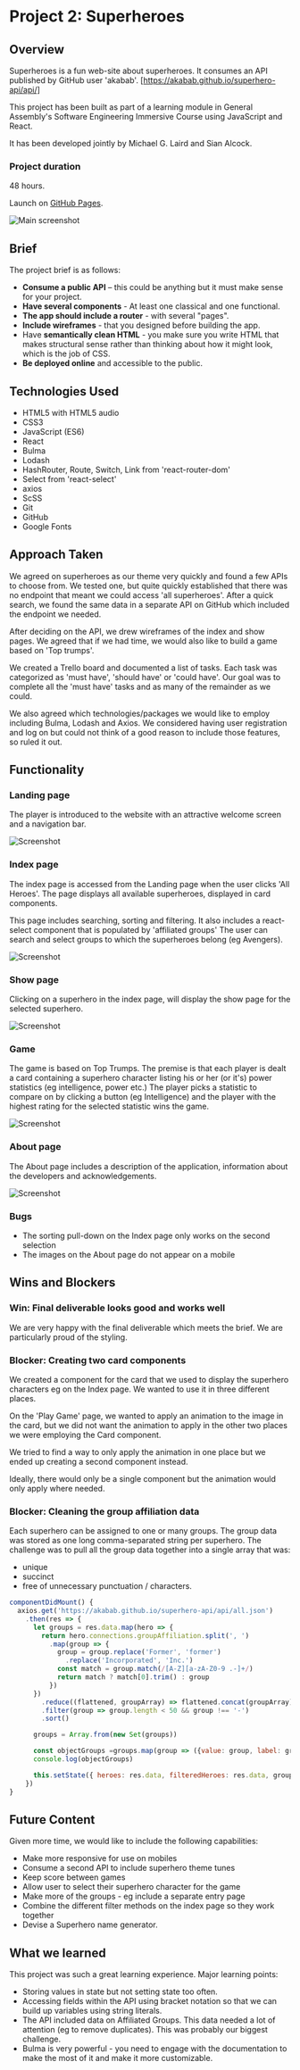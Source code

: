 # **Project 2: Superheroes**

## Overview
Superheroes is a fun web-site about superheroes. It consumes an API published by GitHub user 'akabab'. [https://akabab.github.io/superhero-api/api/]

This project has been built as part of a learning module in General Assembly's Software Engineering Immersive Course using JavaScript and React.

It has been developed jointly by Michael G. Laird and Sian Alcock.

### Project duration
48 hours.

Launch on [GitHub Pages](https://sian-alcock.github.io/project-02/).

![Main screenshot](/screenshots/images/Screenshot-home.png)

## Brief

The project brief is as follows:

* **Consume a public API** – this could be anything but it must make sense for your project.
* **Have several components** - At least one classical and one functional.
* **The app should include a router** - with several "pages".
* **Include wireframes** - that you designed before building the app.
* Have **semantically clean HTML** - you make sure you write HTML that makes structural sense rather than thinking about how it might look, which is the job of CSS.
* **Be deployed online** and accessible to the public.

## Technologies Used

* HTML5 with HTML5 audio
* CSS3
* JavaScript (ES6)
* React
* Bulma
* Lodash
* HashRouter, Route, Switch, Link  from 'react-router-dom'
* Select from 'react-select'
* axios
* ScSS
* Git
* GitHub
* Google Fonts


## Approach Taken

We agreed on superheroes as our theme very quickly and found a few APIs to choose from.  We tested one, but quite quickly established that there was no endpoint that meant we could access 'all superheroes'.  After a quick search, we found the same data in a separate API on GitHub which included the endpoint we needed.

After deciding on the API, we drew wireframes of the index and show pages.  We agreed that if we had time, we would also like to build a game based on 'Top trumps'.

We created a Trello board and documented a list of tasks.  Each task was categorized as 'must have', 'should have' or 'could have'.  Our goal was to complete all the 'must have' tasks and as many of the remainder as we could.

We also agreed which technologies/packages we would like to employ including Bulma, Lodash and Axios.  We considered having user registration and log on but could not think of a good reason to include those features, so ruled it out.

## Functionality

### Landing page
The player is introduced to the website with an attractive welcome screen and a navigation bar.

![Screenshot](/screenshots/images/Screenshot-home.png)

### Index page
The index page is accessed from the Landing page when the user clicks 'All Heroes'.  The page displays all available superheroes, displayed in card components.

This page includes searching, sorting and filtering.  It also includes a react-select component that is populated by 'affiliated groups'  The user can search and select groups to which the superheroes belong (eg Avengers).

![Screenshot](/screenshots/images/Screenshot-index.png)

### Show page
Clicking on a superhero in the index page, will display the show page for the selected superhero.

![Screenshot](/screenshots/images/Screenshot-show.png)

### Game
The game is based on Top Trumps.  The premise is that each player is dealt a card containing a superhero character listing his or her (or it's) power statistics (eg intelligence, power etc.)  The player picks a statistic to compare on by clicking a button (eg Intelligence) and the player with the highest rating for the selected statistic wins the game.

![Screenshot](/src/images/Screenshot-game.png)

### About page
The About page includes a description of the application, information about the developers and acknowledgements.


![Screenshot](/screenshots/images/Screenshot-about.png)


### Bugs

* The sorting pull-down on the Index page only works on the second selection
* The images on the About page do not appear on a mobile


## Wins and Blockers

### Win: Final deliverable looks good and works well

We are very happy with the final deliverable which meets the brief. We are particularly proud of the styling.

### Blocker: Creating two card components

We created a component for the card that we used to display the superhero characters eg on the Index page.  We wanted to use it in three different places.

On the 'Play Game' page, we wanted to apply an animation to the image in the card, but we did not want the animation to apply in the other two places we were employing the Card component.  

We tried to find a way to only apply the animation in one place but we ended up creating a second component instead.

Ideally, there would only be a single component but the animation would only apply where needed.

### Blocker: Cleaning the group affiliation data

Each superhero can be assigned to one or many groups. The group data was stored as one long comma-separated string per superhero.  The challenge was to pull all the group data together into a single array that was:
* unique
* succinct
* free of unnecessary punctuation / characters.

```JavaScript
componentDidMount() {
  axios.get('https://akabab.github.io/superhero-api/api/all.json')
    .then(res => {
      let groups = res.data.map(hero => {
        return hero.connections.groupAffiliation.split(', ')
          .map(group => {
            group = group.replace('Former', 'former')
              .replace('Incorporated', 'Inc.')
            const match = group.match(/[A-Z][a-zA-Z0-9 .-]+/)
            return match ? match[0].trim() : group
          })
      })
        .reduce((flattened, groupArray) => flattened.concat(groupArray), [])
        .filter(group => group.length < 50 && group !== '-')
        .sort()

      groups = Array.from(new Set(groups))

      const objectGroups =groups.map(group => ({value: group, label: group}))
      console.log(objectGroups)

      this.setState({ heroes: res.data, filteredHeroes: res.data, groups, objectGroups })
    })
}

```

## Future Content

Given more time, we would like to include the following capabilities:
* Make more responsive for use on mobiles
* Consume a second API to include superhero theme tunes
* Keep score between games
* Allow user to select their superhero character for the game
* Make more of the groups - eg include a separate entry page
* Combine the different filter methods on the index page so they work together
* Devise a Superhero name generator.

## What we learned

This project was such a great learning experience.  Major learning points:
* Storing values in state but not setting state too often.
* Accessing fields within the API using bracket notation so that we can build up variables using string literals.
* The API included data on Affiliated Groups.  This data needed a lot of attention (eg to remove duplicates).  This was probably our biggest challenge.
* Bulma is very powerful - you need to engage with the documentation to make the most of it and make it more customizable.
